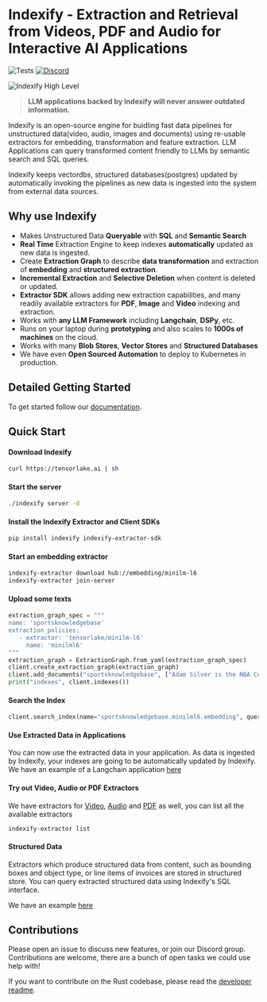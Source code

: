 # Indexify - Extraction and Retrieval from Videos, PDF and Audio for Interactive AI Applications

![Tests](https://github.com/tensorlakeai/indexify/actions/workflows/test.yaml/badge.svg?branch=main)
[![Discord](https://dcbadge.vercel.app/api/server/VXkY7zVmTD?style=flat&compact=true)](https://discord.gg/VXkY7zVmTD)


![Indexify High Level](docs/docs/images/Indexify_KAT.gif)

> **LLM applications backed by Indexify will never answer outdated information.**

Indexify is an open-source engine for buidling fast data pipelines for unstructured data(video, audio, images and documents) using re-usable extractors for embedding, transformation and feature extraction. LLM Applications can query transformed content friendly to LLMs by semantic search and SQL queries. 

Indexify keeps vectordbs, structured databases(postgres) updated by automatically invoking the pipelines as new data is ingested into the system from external data sources. 

## Why use Indexify

* Makes Unstructured Data **Queryable** with **SQL** and **Semantic Search**
* **Real Time** Extraction Engine to keep indexes **automatically** updated as new data is ingested.
* Create **Extraction Graph** to describe **data transformation** and extraction of **embedding** and **structured extraction**.
* **Incremental Extraction** and **Selective Deletion** when content is deleted or updated.
* **Extractor SDK** allows adding new extraction capabilities, and many readily available extractors for **PDF**, **Image** and **Video** indexing and extraction.
* Works with **any LLM Framework** including **Langchain**, **DSPy**, etc.
* Runs on your laptop during **prototyping** and also scales to **1000s of machines** on the cloud.
* Works with many **Blob Stores**, **Vector Stores** and **Structured Databases**
* We have even **Open Sourced Automation** to deploy to Kubernetes in production.


## Detailed Getting Started

To get started follow our [documentation](https://getindexify.ai/getting_started/).

## Quick Start

#### Download Indexify 
```bash
curl https://tensorlake.ai | sh
```

#### Start the server
```bash
./indexify server -d
```

#### Install the Indexify Extractor and Client SDKs
```bash
pip install indexify indexify-extractor-sdk
```

#### Start an embedding extractor 
```bash
indexify-extractor download hub://embedding/minilm-l6
indexify-extractor join-server
```

#### Upload some texts 
```python
extraction_graph_spec = """
name: 'sportsknowledgebase'
extraction_policies:
   - extractor: 'tensorlake/minilm-l6'
     name: 'minilml6'
"""
extraction_graph = ExtractionGraph.from_yaml(extraction_graph_spec)
client.create_extraction_graph(extraction_graph)  
client.add_documents("sportsknowledgebase", ["Adam Silver is the NBA Commissioner", "Roger Goodell is the NFL commisioner"])
print("indexes", client.indexes())
```

#### Search the Index
```python
client.search_index(name="sportsknowledgebase.minilml6.embedding", query="NBA commissioner", top_k=1)
```

#### Use Extracted Data in Applications
You can now use the extracted data in your application. As data is ingested by Indexify, your indexes are going to be automatically
updated by Indexify. We have an example of a Langchain application [here](https://getindexify.ai/integrations/langchain/python_langchain/)

#### Try out Video, Audio or PDF Extractors 
We have extractors for [Video](https://getindexify.ai/usecases/video_rag/), [Audio](https://getindexify.ai/usecases/audio_extraction/) and [PDF](https://getindexify.ai/usecases/pdf_extraction/) as well, you can list all the available extractors 

```bash
indexify-extractor list
```
#### Structured Data

Extractors which produce structured data from content, such as bounding boxes and object type, or line items of invoices are stored in
structured store. You can query extracted structured data using Indexify's SQL interface.

We have an example [here](https://getindexify.ai/usecases/image_retrieval/)

## Contributions
Please open an issue to discuss new features, or join our Discord group. Contributions are welcome, there are a bunch of open tasks we could use help with! 

If you want to contribute on the Rust codebase, please read the [developer readme](docs/docs/develop.md).
